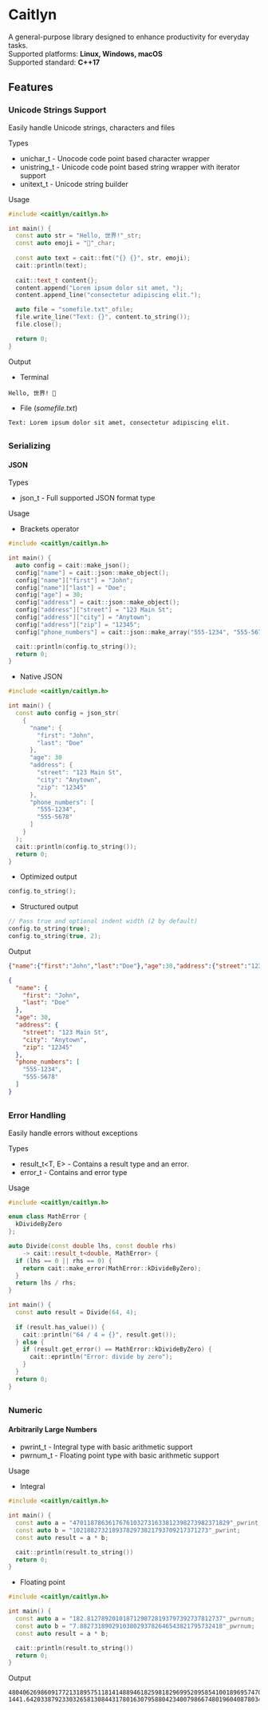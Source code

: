 # Caitlyn
A general-purpose library designed to enhance productivity for everyday tasks.\
Supported platforms: **Linux, Windows, macOS**\
Supported standard: **C++17**

## Features

### Unicode Strings Support
Easily handle Unicode strings, characters and files

Types
- unichar_t - Unocode code point based character wrapper
- unistring_t - Unicode code point based string wrapper with iterator support
- unitext_t - Unicode string builder

Usage
```c++
#include <caitlyn/caitlyn.h>

int main() {
  const auto str = "Hello, 世界!"_str;
  const auto emoji = "🙂"_char;
  
  const auto text = cait::fmt("{} {}", str, emoji);
  cait::println(text);
  
  cait::text_t content{};
  content.append("Lorem ipsum dolor sit amet, ");
  content.append_line("consectetur adipiscing elit.");

  auto file = "somefile.txt"_ofile;
  file.write_line("Text: {}", content.to_string());
  file.close();

  return 0;
}
```
Output
- Terminal
```text
Hello, 世界! 🙂
```
- File (_somefile.txt_)
```text
Text: Lorem ipsum dolor sit amet, consectetur adipiscing elit.
```

##

### Serializing
#### JSON

Types
- json_t - Full supported JSON format type

Usage
- Brackets operator
```c++
#include <caitlyn/caitlyn.h>

int main() {
  auto config = cait::make_json();
  config["name"] = cait::json::make_object();
  config["name"]["first"] = "John";
  config["name"]["last"] = "Doe";
  config["age"] = 30;
  config["address"] = cait::json::make_object();
  config["address"]["street"] = "123 Main St";
  config["address"]["city"] = "Anytown";
  config["address"]["zip"] = "12345";
  config["phone_numbers"] = cait::json::make_array("555-1234", "555-5678");

  cait::println(config.to_string());
  return 0;
}
```
- Native JSON
```c++
#include <caitlyn/caitlyn.h>

int main() {
  const auto config = json_str(
    {
      "name": {
        "first": "John",
        "last": "Doe"
      },
      "age": 30
      "address": {
        "street": "123 Main St",
        "city": "Anytown",
        "zip": "12345"
      },
      "phone_numbers": [
        "555-1234",
        "555-5678"
      ]
    }
  );
  cait::println(config.to_string());
  return 0;
}
```
- Optimized output
```c++
config.to_string();
```
- Structured output
```c++
// Pass true and optional indent width (2 by default)
config.to_string(true);
config.to_string(true, 2);
```
Output
```json
{"name":{"first":"John","last":"Doe"},"age":30,"address":{"street":"123 Main St","city":"Anytown","zip":"12345"},"phone_numbers":["555-1234","555-5678"]}
```
```json
{
  "name": {
    "first": "John",
    "last": "Doe"
  },
  "age": 30,
  "address": {
    "street": "123 Main St",
    "city": "Anytown",
    "zip": "12345"
  },
  "phone_numbers": [
    "555-1234",
    "555-5678"
  ]
}
```

##

### Error Handling
Easily handle errors without exceptions

Types
- result_t<T, E> - Contains a result type and an error. 
- error_t<E> - Contains and error type

Usage
```c++
#include <caitlyn/caitlyn.h>

enum class MathError {
  kDivideByZero
};

auto Divide(const double lhs, const double rhs)
    -> cait::result_t<double, MathError> {
  if (lhs == 0 || rhs == 0) {
    return cait::make_error(MathError::kDivideByZero);
  }
  return lhs / rhs;
}

int main() {
  const auto result = Divide(64, 4);
  
  if (result.has_value()) {
    cait::println("64 / 4 = {}", result.get());
  } else {
    if (result.get_error() == MathError::kDivideByZero) {
      cait::eprintln("Error: divide by zero");
    }
  }
  return 0;
}
```

##

### Numeric
#### Arbitrarily Large Numbers
- pwrint_t - Integral type with basic arithmetic support
- pwrnum_t - Floating point type with basic arithmetic support

Usage
- Integral
```c++
#include <caitlyn/caitlyn.h>

int main() {
  const auto a = "47011878636176761032731633812398273982371829"_pwrint;
  const auto b = "10218827321893782973821793709217371273"_pwrint;
  const auto result = a * b;

  cait::println(result.to_string())
  return 0;
}
```
- Floating point
```c++
#include <caitlyn/caitlyn.h>

int main() {
  const auto a = "182.81278920101871298728193797392737812737"_pwrnum;
  const auto b = "7.8827318902910380293782646543821795732418"_pwrnum;
  const auto result = a * b;

  cait::println(result.to_string())
  return 0;
}
```
Output
```text
480406269860917721318957511814148894618259818296995209585410018969574705029068317
1441.64203387923303265813084431780163079588042340079866748019604087803446244208066
```
